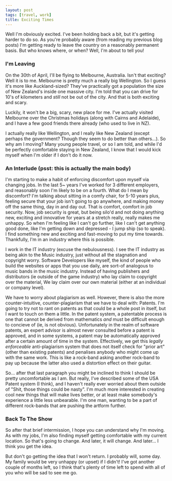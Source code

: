 ```yaml
---
layout: post
tags: [travel, work]
title: Exciting Times
---
```


Well I'm obviously excited. I've been holding back a bit, but it's getting harder to do so. As you're probably aware (from reading my previous blog posts) I'm getting ready to leave the country on a reasonably permanent basis. But who knows where, or when? Well, I'm about to tell you!


### I'm Leaving

On the 30th of April, I'll be flying to Melbourne, Australia. Isn't that exciting? Well it is to me. Melbourne is pretty much a really big Wellington. So I guess it's more like Auckland-sized? They've practically got a population the size of New Zealand's inside one massive city. I'm told that you can drive for 10's of kilometers and *still* not be out of the city. And that is both exciting and scary.

Luckily, it won't be a big, scary, new place for me. I've actually visited Melbourne over the Christmas holidays (along with Cairns and Adelaide), and I have a few good friends there already (who used to live in NZ).

I actually really like Wellington, and I really like New Zealand (except perhaps the government? Though they seem to do better than others...). So why am I moving? Many young people travel, or so I am told, and while I'd be perfectly comfortable staying in New Zealand, I know that I would kick myself when I'm older if I don't do it now.


### An Interlude (psst: this is actually the main body)

I'm starting to make a habit of enforcing discomfort upon myself via changing jobs. In the last 5~ years I've worked for 3 different employers, and reasonably soon I'm likely to be on a fourth. What do I mean by discomfort? I'm talking about sitting in a comfy chair, for 5-10 years plus, feeling secure that your job isn't going to go anywhere, and making money off the same thing, day in and day out. That is comfort, comfort in job security. Now, job security is great, but being silo'd and not doing anything new, exciting and innovative for years at a stretch really, really makes me unhappy. So when I'm feeling like I can't go further, like I can't get anything good done, like I'm getting down and depressed - I jump ship (so to speak). I find something new and exciting and fast-moving to put my time towards. Thankfully, I'm in an industry where this is possible.

I work in the IT industry (excuse the nebulousness). I see the IT industry as being akin to the Music industry, just without all the stagnation and copyright worry. Software Developers like myself, the kind of people who build the websites or apps that you use daily, are sort-of analogous to music bands in the music industry. Instead of having publishers and distributors (ie outside of the game industry) who lay claim to copyright over the material, We lay claim over our own material (either at an individual or company level).

We have to worry about plagiarism as well. However, there is also the more counter-intuitive, counter-plagiarism that we have to deal with: Patents. I'm going to try not to rant on patents as that could be a whole post in itself, but I want to touch on them a little. In the patent system, a patentable process is one that cannot be derived from mathematics *and* must be difficult enough to concieve of (ie, is not obvious). Unfortunately in the realm of software patents, an expert advisor is almost never consulted before a patent is approved, and in some systems, a patent may be automatically approved after a certain amount of time in the system. Effectively, we get this *legally enforceable* anti-plagiarism system that does not itself check for "prior art" (other than existing patents) and penalises anybody who might come up with the same work. This is like a rock-band asking another rock-band to pay up because the latter also used a distortion effect on their guitar.

So... after that last paragraph you might be inclined to think I should be pretty uncomfortable as I am. But really, I've described some of the USA Patent system (I think), and I haven't really ever worried about them outside of "Shit, those things could be nasty". I'm much more interested in creating cool new things that will make lives better, or at least make somebody's experience a little less unbearable. I'm one man, wanting to be a part of different rock-bands that are pushing the artform further.


### Back To The Show

So after that brief intermission, I hope you can understand why I'm moving. As with my jobs, I'm also finding myself getting comfortable with my current location. So that's going to change. And later, it will change. And later... I think you get the idea.

But don't go getting the idea that I won't return. I probably will, some day. My family would be very unhappy (or upset) if I didn't! I've got another couple of months left, so I think that's plenty of time left to spend with all of you who will be sad to see me go.
